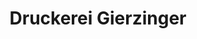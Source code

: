---
title: "Druckerei Gierzinger"
url: /polling-im-innkreis/druckerei-gierzinger/
shop: Kopieren
---